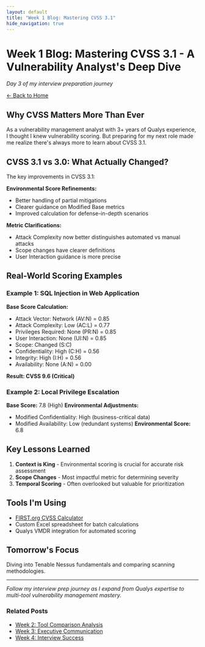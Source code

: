 ```yaml
---
layout: default
title: "Week 1 Blog: Mastering CVSS 3.1"
hide_navigation: true
---
```


# Week 1 Blog: Mastering CVSS 3.1 - A Vulnerability Analyst's Deep Dive

*Day 3 of my interview preparation journey*

<a href="{{ '/' | relative_url }}" class="btn-back">← Back to Home</a>

## Why CVSS Matters More Than Ever

As a vulnerability management analyst with 3+ years of Qualys experience, I thought I knew vulnerability scoring. But preparing for my next role made me realize there's always more to learn about CVSS 3.1.

## CVSS 3.1 vs 3.0: What Actually Changed?

The key improvements in CVSS 3.1:

**Environmental Score Refinements:**
- Better handling of partial mitigations
- Clearer guidance on Modified Base metrics
- Improved calculation for defense-in-depth scenarios

**Metric Clarifications:**
- Attack Complexity now better distinguishes automated vs manual attacks
- Scope changes have clearer definitions
- User Interaction guidance is more precise

## Real-World Scoring Examples

### Example 1: SQL Injection in Web Application
**Base Score Calculation:**
- Attack Vector: Network (AV:N) = 0.85
- Attack Complexity: Low (AC:L) = 0.77
- Privileges Required: None (PR:N) = 0.85
- User Interaction: None (UI:N) = 0.85
- Scope: Changed (S:C)
- Confidentiality: High (C:H) = 0.56
- Integrity: High (I:H) = 0.56
- Availability: None (A:N) = 0.00

**Result: CVSS 9.6 (Critical)**

### Example 2: Local Privilege Escalation
**Base Score:** 7.8 (High)
**Environmental Adjustments:**
- Modified Confidentiality: High (business-critical data)
- Modified Availability: Low (redundant systems)
**Environmental Score:** 6.8

## Key Lessons Learned

1. **Context is King** - Environmental scoring is crucial for accurate risk assessment
2. **Scope Changes** - Most impactful metric for determining severity
3. **Temporal Scoring** - Often overlooked but valuable for prioritization

## Tools I'm Using
- [FIRST.org CVSS Calculator](https://www.first.org/cvss/calculator/3.1)
- Custom Excel spreadsheet for batch calculations
- Qualys VMDR integration for automated scoring

## Tomorrow's Focus
Diving into Tenable Nessus fundamentals and comparing scanning methodologies.

---
*Follow my interview prep journey as I expand from Qualys expertise to multi-tool vulnerability management mastery.*

### Related Posts
- [Week 2: Tool Comparison Analysis](week2-tool-comparison)
- [Week 3: Executive Communication](week3-executive-communication)
- [Week 4: Interview Success](week4-interview-success)
